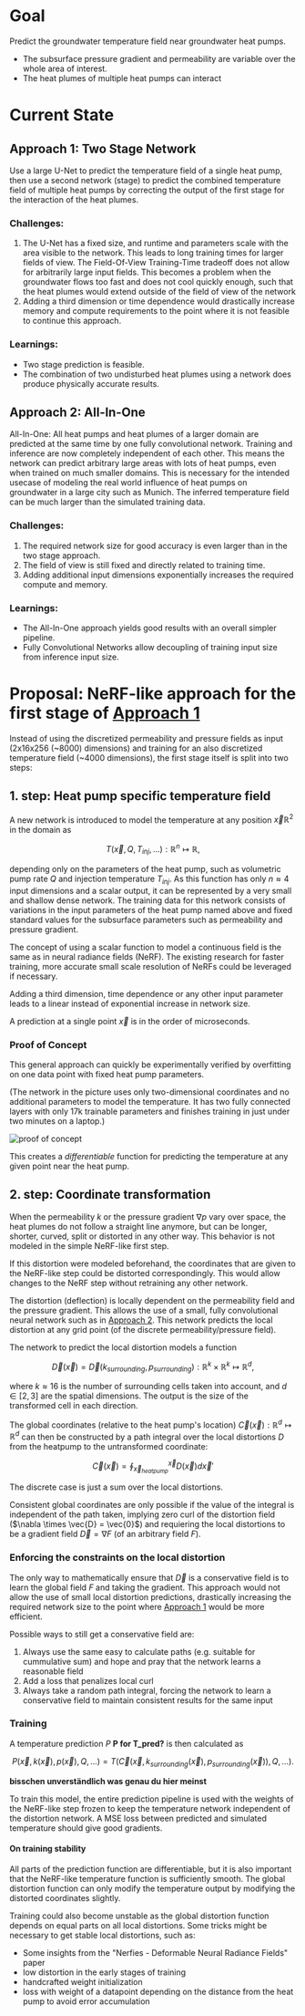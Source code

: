 # Goal
Predict the groundwater temperature field near groundwater heat pumps.
- The subsurface pressure gradient and permeability are variable over the whole area of interest.
- The heat plumes of multiple heat pumps can interact

# Current State

## Approach 1: Two Stage Network

Use a large U-Net to predict the temperature field of a single heat pump, then use a second network (stage) to predict the combined temperature field of multiple heat pumps by correcting the output of the first stage for the interaction of the heat plumes.

### Challenges:
1. The U-Net has a fixed size, and runtime and parameters scale with the area visible to the network. This leads to long training times for larger fields of view. The Field-Of-View Training-Time tradeoff does not allow for arbitrarily large input fields. This becomes a problem when the groundwater flows too fast and does not cool quickly enough, such that the heat plumes would extend outside of the field of view of the network
2. Adding a third dimension or time dependence would drastically increase memory and compute requirements to the point where it is not feasible to continue this approach.

### Learnings:
- Two stage prediction is feasible.
- The combination of two undisturbed heat plumes using a network does produce physically accurate results.

## Approach 2: All-In-One

All-In-One: All heat pumps and heat plumes of a larger domain are predicted at the same time by one fully convolutional network. Training and inference are now completely independent of each other. This means the network can predict arbitrary large areas with lots of heat pumps, even when trained on much smaller domains. This is necessary for the intended usecase of modeling the real world influence of heat pumps on groundwater in a large city such as Munich. The inferred temperature field can be much larger than the simulated training data.

### Challenges:
1. The required network size for good accuracy is even larger than in the two stage approach.
2. The field of view is still fixed and directly related to training time.
3. Adding additional input dimensions exponentially increases the required compute and memory.

### Learnings:
- The All-In-One approach yields good results with an overall simpler pipeline.
- Fully Convolutional Networks allow decoupling of training input size from inference input size.

# Proposal: NeRF-like approach for the first stage of [Approach 1](#approach-1-two-stage-network)

Instead of using the discretized permeability and pressure fields as input (2x16x256 (~8000) dimensions) and training for an also discretized temperature field (~4000 dimensions), the first stage itself is split into two steps:

## 1. step: Heat pump specific temperature field

A new network is introduced to model the temperature at any position $\vec{x}\mathbb{R}^2$ in the domain as

$$
T(\vec{x}, Q, T_{inj}, \dots) : \mathbb{R}^n \mapsto \mathbb{R},
$$

depending only on the parameters of the heat pump, such as volumetric pump rate $Q$ and injection temperature $T_{inj}$. As this function has only $n\approx 4$ input dimensions and a scalar output, it can be represented by a very small and shallow dense network. The training data for this network consists of variations in the input parameters of the heat pump named above and fixed standard values for the subsurface parameters such as permeability and pressure gradient.

The concept of using a scalar function to model a continuous field is the same as in neural radiance fields (NeRF). The existing research  for faster training, more accurate small scale resolution of NeRFs could be leveraged if necessary.

Adding a third dimension, time dependence or any other input parameter leads to a linear instead of exponential increase in network size.

A prediction at a single point $\vec{x}$ is in the order of microseconds.

### Proof of Concept

This general approach can quickly be experimentally verified by overfitting on one data point with fixed heat pump parameters.

(The network in the picture uses only two-dimensional coordinates and no additional parameters to model the temperature. It has two fully connected layers with only 17k trainable parameters and finishes training in just under two minutes on a laptop.)

![proof of concept](images/NeRF%20poc.png)

This creates a *differentiable* function for predicting the temperature at any given point near the heat pump.

## 2. step: Coordinate transformation

When the permeability $k$ or the pressure gradient $\nabla p$ vary over space, the heat plumes do not follow a straight line anymore, but can be longer, shorter, curved, split or distorted in any other way. This behavior is not modeled in the simple NeRF-like first step.

If this distortion were modeled beforehand, the coordinates that are given to the NeRF-like step could be distorted correspondingly.
This would allow changes to the NeRF step without retraining any other network.

The distortion (deflection) is locally dependent on the permeability field and the pressure gradient. This allows the use of a small, fully convolutional neural network such as in [Approach 2](#approach-2-all-in-one). This network predicts the local distortion at any grid point (of the discrete permeability/pressure field).

The network to predict the local distortion models a function 

$$
\vec{D}(\vec{x}) = \vec{D}(k_{surrounding}, p_{surrounding}): \mathbb{R}^k \times \mathbb{R}^k \mapsto \mathbb{R}^d,
$$

where $k\approx 16$ is the number of surrounding cells taken into account, and $d\in[2,3]$ are the spatial dimensions. The output is the size of the transformed cell in each direction. 

The global coordinates (relative to the heat pump's location) $\vec{C}(\vec{x}): \mathbb{R}^d \mapsto \mathbb{R}^d$ can then be constructed by a path integral over the local distortions $D$ from the heatpump to the untransformed coordinate:

$$
\vec{C}(\vec{x}) = \oint_{\vec{x}_{heatpump}}^{\vec{x}} D(\vec{x}) d\vec{x}'
$$

The discrete case is just a sum over the local distortions.

Consistent global coordinates are only possible if the value of the integral is independent of the path taken, implying zero curl of the distortion field ($\nabla \times \vec{D} = \vec{0}$) and requiering the local distortions to be a gradient field $\vec{D} = \nabla F$ (of an arbitrary field $F$). 

### Enforcing the constraints on the local distortion
The only way to mathematically ensure that $\vec{D}$ is a conservative field is to learn the global field $F$ and taking the gradient. This approach would not allow the use of small local distortion predictions, drastically increasing the required network size to the point where [Approach 1](#approach-1-two-stage-network) would be more efficient.

Possible ways to still get a conservative field are:
1. Always use the same easy to calculate paths (e.g. suitable for cummulative sum) and hope and pray that the network learns a reasonable field
2. Add a loss that penalizes local curl
3. Always take a random path integral, forcing the network to learn a conservative field to maintain consistent results for the same input

### Training

A temperature prediction $P$ **P for T_pred?** is then calculated as 

$$
P(\vec{x},k(\vec{x}),p(\vec{x}),Q,\dots) = T(\vec{C}(\vec{x},k_{surrounding}(\vec{x}),p_{surrounding}(\vec{x})), Q,\dots).
$$

**bisschen unverständlich was genau du hier meinst**

To train this model, the entire prediction pipeline is used with the weights of the NeRF-like step frozen to keep the temperature network independent of the distortion network. A MSE loss between predicted and simulated temperature should give good gradients. 

#### On training stability

All parts of the prediction function are differentiable, but it is also important that the NeRF-like temperature function is sufficiently smooth. The global distortion function can only modify the temperature output by modifying the distorted coordinates slightly.

Training could also become unstable as the global distortion function depends on equal parts on all local distortions. 
Some tricks might be necessary to get stable local distortions, such as:
- Some insights from the "Nerfies - Deformable Neural Radiance Fields" paper
- low distortion in the early stages of training
- handcrafted weight initialization
- loss with weight of a datapoint depending on the distance from the heat pump to avoid error accumulation
